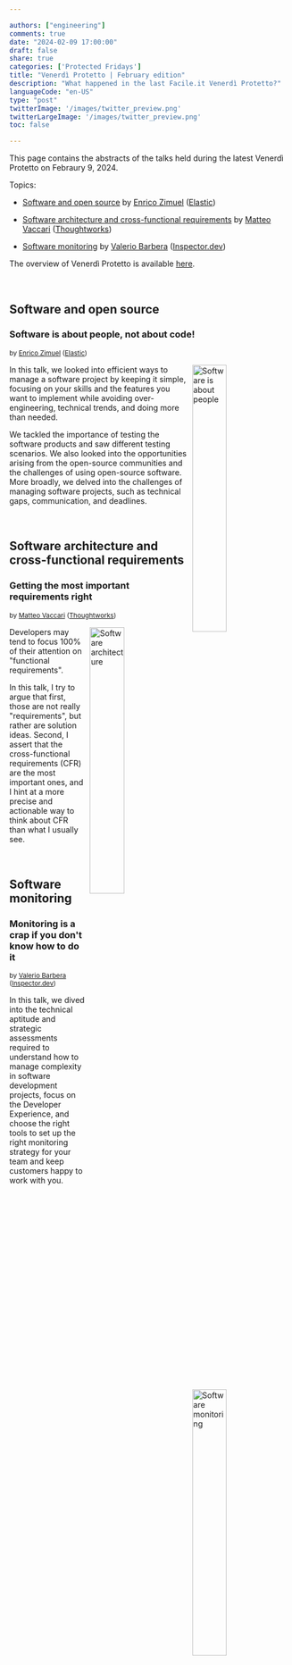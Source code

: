 ```yaml
---

authors: ["engineering"]
comments: true
date: "2024-02-09 17:00:00"
draft: false
share: true
categories: ['Protected Fridays']
title: "Venerdì Protetto | February edition"
description: "What happened in the last Facile.it Venerdì Protetto?"
languageCode: "en-US"
type: "post"
twitterImage: '/images/twitter_preview.png'
twitterLargeImage: '/images/twitter_preview.png'
toc: false

---
```


This page contains the abstracts of the talks held during the latest Venerdì Protetto on Febraury 9, 2024.

Topics:

- [Software and open source](#software-and-open-source) by [Enrico Zimuel](https://www.linkedin.com/in/ezimuel/) ([Elastic](https://www.elastic.co/))

- [Software architecture and cross-functional requirements](#software-architecture-and-cross-functional-requirements) by [Matteo Vaccari](https://www.linkedin.com/in/matteovaccari/) ([Thoughtworks](https://www.thoughtworks.com/))

- [Software monitoring](#software-monitoring) by [Valerio Barbera](https://www.linkedin.com/in/valeriobarbera/) ([Inspector.dev](https://inspector.dev/))

The overview of Venerdì Protetto is available [here](https://engineering.facile.it/blog/eng/v-protetto/).


<br />

 ## Software and open source

### Software is about people, not about code!

<sup>by [Enrico Zimuel](https://www.linkedin.com/in/ezimuel/) ([Elastic](https://www.elastic.co/))<sup>

<a href= "/images/venerd%C3%AC_protetto/Software_and_people.png?raw=true" target="_blank"> 
<img align="right" style="width:35%; margin-left: 0.5em" src=/images/venerd%C3%AC_protetto/Software_and_people.png?raw=true" alt="Software is about people" title="Software is about people" /> 
</a>

In this talk, we looked into efficient ways to manage a software project by keeping it simple, focusing on your skills and the features you want to implement while avoiding over-engineering, technical trends, and doing more than needed.

We tackled the importance of testing the software products and saw different testing scenarios. We also looked into the opportunities arising from the open-source communities and the challenges of using open-source software. More broadly, we delved into the challenges of managing software projects, such as technical gaps, communication, and deadlines.
 
 <br />
 
 ## Software architecture and cross-functional requirements
 
 ### Getting the most important requirements right 
 
 <sup>by [Matteo Vaccari](https://www.linkedin.com/in/matteovaccari/) ([Thoughtworks](https://www.thoughtworks.com/))<sup>

<a href= "/images/venerd%C3%AC_protetto/Software_architecture.png?raw=true" target="_blank"> 
<img align="right" style="width:35%; margin-left: 0.5em" src=/images/venerd%C3%AC_protetto/Software_architecture.png?raw=true" alt="Software architecture" title="Software architecture" /> 
</a>

 Developers may tend to focus 100% of their attention on "functional requirements". 
 
 In this talk, I try to argue that first, those are not really "requirements", but rather are solution ideas. Second, I assert that the cross-functional requirements (CFR) are the most important ones, and I hint at a more precise and actionable way to think about CFR than what I usually see.

<br />

 ## Software monitoring 

 ### Monitoring is a crap if you don't know how to do it

 <sup>by [Valerio Barbera](https://www.linkedin.com/in/valeriobarbera/) ([Inspector.dev](https://inspector.dev/))<sup>

<a href= "/images/venerd%C3%AC_protetto/Monitoring.png?raw=true" target="_blank"> 
<img align="right" style="width:35%; margin-left: 0.5em" src=/images/venerd%C3%AC_protetto/Monitoring.png?raw=true" alt="Software monitoring" title="Software monitoring" /> 
</a>

In this talk, we dived into the technical aptitude and strategic assessments required to understand how to manage complexity in software development projects, focus on the Developer Experience, and choose the right tools to set up the right monitoring strategy for your team and keep customers happy to work with you.
 
 
<script type="application/ld+json">
{ 
    "@context": "https://schema.org",
    "genre":["SEO","JSON-LD"],
    "@type": "BlogPosting",
    "headline": "Venerdì Protetto | February edition",
    "keywords": ["Open source", "Software architecture", "Cross-functional requirements", "Software monitoring"],
    "wordcount": "",
    "publisher": {
        "@type": "Organization",
        "name": "Facile.it Engineering",
        "url": "https://engineering.facile.it/",
        "logo": {
            "@type": "ImageObject",
            "url": "https://engineering.facile.it/images/logo_engineering.png",
            "width":"1057",
            "height":"244"
        }
    },
    "url": "https://engineering.facile.it/blog/eng/v-protetto9-6-2023/",
    "image": "https://engineering.facile.it/images/social/social-preview.png",
    "datePublished": "2024-02-30",
    "dateCreated": "2024-02-30",
    "dateModified": "2024-02-30",
    "inLanguage": "en-US",
    "isFamilyFriendly": "true",
    "description": "Abstracts of the talks held during the Venerdì Protetto on Febrauary 9th",
    "articleBody": "",
    "author": {
        "@type": "Person",
        "name": "Ana",
        "url": "https://www.linkedin.com/in/ana-radujko"
    }
}
</script>
